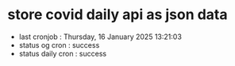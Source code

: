 # store covid daily api as json data

- last cronjob : Thursday, 16 January 2025 13:21:03
- status og cron : success
- status daily cron : success
      
      